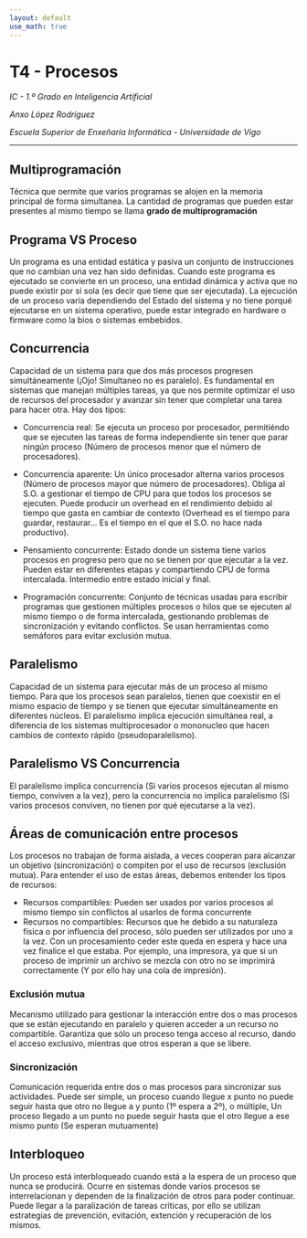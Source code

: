 ```yaml
---
layout: default
use_math: true
---
```



# T4 - Procesos
*IC - 1.º Grado en Inteligencia Artificial*

*Anxo López Rodríguez*

*Escuela Superior de Enxeñaría Informática - Universidade de Vigo*

---
## Multiprogramación
Técnica que oermite que varios programas se alojen en la memoria principal de forma simultanea. La cantidad de programas que pueden estar presentes al mismo tiempo se llama **grado de multiprogramación**

## Programa VS Proceso
Un programa es una entidad estática y pasiva un conjunto de instrucciones que no cambian una vez han sido definidas. Cuando este programa es ejecutado se convierte en un proceso, una entidad dinámica y activa que no puede existir por sí sola (es decir que tiene que ser ejecutada). La ejecución de un proceso varía dependiendo del Estado del sistema y no tiene porqué ejecutarse en un sistema operativo, puede estar integrado en hardware o firmware como la bios o sistemas embebidos.

## Concurrencia
Capacidad de un sistema para que dos más procesos progresen simultáneamente (¡Ojo! Simultaneo no es paralelo). Es fundamental en sistemas que manejan múltiples tareas, ya que nos permite optimizar el uso de recursos del procesador y avanzar sin tener que completar una tarea para hacer otra. Hay dos tipos:
* Concurrencia real: Se ejecuta un proceso por procesador, permitiéndo que se ejecuten las tareas de forma independiente sin tener que parar ningún proceso (Número de procesos menor que el número de procesadores).
* Concurrencia aparente: Un único procesador alterna varios procesos (Número de procesos mayor que número de procesadores). Obliga al S.O. a gestionar el tiempo de CPU para que todos los procesos se ejecuten. Puede producir un overhead en el rendimiento  debido al tiempo que gasta en cambiar de contexto (Overhead es el tiempo para guardar, restaurar... Es el tiempo en el que el S.O. no hace nada productivo).

* Pensamiento concurrente: Estado donde un sistema tiene varios procesos en progreso pero que no se tienen por que ejecutar a la vez. Pueden estar en diferentes etapas y compartiendo CPU de forma intercalada. Intermedio entre estado inicial y final.
* Programación concurrente: Conjunto de técnicas usadas para escribir programas que gestionen múltiples procesos o hilos que se ejecuten al mismo tiempo o de forma intercalada, gestionando problemas de sincronización y evitando conflictos. Se usan herramientas como semáforos para evitar exclusión mutua.

## Paralelismo
Capacidad de un sistema para ejecutar más de un proceso al mismo tiempo. Para que los procesos sean paralelos, tienen que coexistir en el mismo espacio de tiempo y se tienen que ejecutar simultáneamente en diferentes núcleos. El paralelismo implica ejecución simultánea real, a diferencia de los sistemas multiprocesador o mononucleo que hacen cambios de contexto rápido (pseudoparalelismo).

## Paralelismo VS Concurrencia
El paralelismo implica concurrencia (Si varios procesos ejecutan al mismo tiempo, conviven a la vez), pero la concurrencia no implica paralelismo (Si varios procesos conviven, no tienen por qué ejecutarse a la vez).

## Áreas de comunicación entre procesos
Los procesos no trabajan de forma aislada, a veces cooperan para alcanzar un objetivo (sincronización) o compiten por el uso de recursos (exclusión mutua). Para entender el uso de estas áreas, debemos entender los tipos de recursos:
* Recursos compartibles: Pueden ser usados por varios procesos al mismo tiempo sin conflictos al usarlos de forma concurrente
* Recursos no compartibles: Recursos que he debido a su naturaleza física o por influencia del proceso, sólo pueden ser utilizados por uno a la vez. Con un procesamiento ceder este queda en espera y hace una vez finalice el que estaba. Por ejemplo, una impresora, ya que si un proceso de imprimir un archivo se mezcla con otro no se imprimirá correctamente (Y por ello hay una cola de impresión).

### Exclusión mutua
Mecanismo utilizado para gestionar la interacción entre dos o mas procesos que se están ejecutando en paralelo y quieren acceder a un recurso no compartible. Garantiza que sólo un proceso tenga acceso al recurso, dando el acceso exclusivo, mientras que otros esperan a que se libere.

### Sincronización
Comunicación requerida entre dos o mas procesos para sincronizar sus actividades. Puede ser simple, un proceso cuando llegue x punto no puede seguir hasta que otro no llegue a y punto (1º espera a 2º), o múltiple, Un proceso llegado a un punto no puede seguir hasta que el otro llegue a ese mismo punto (Se esperan mutuamente)

## Interbloqueo
Un proceso está interbloqueado cuando está a la espera de un proceso que nunca se producirá. Ocurre en sistemas donde varios procesos se interrelacionan y dependen de la finalización de otros para poder continuar. Puede llegar a la paralización de tareas críticas, por ello se utilizan estrategias de prevención, evitación, extención y recuperación de los mismos.
